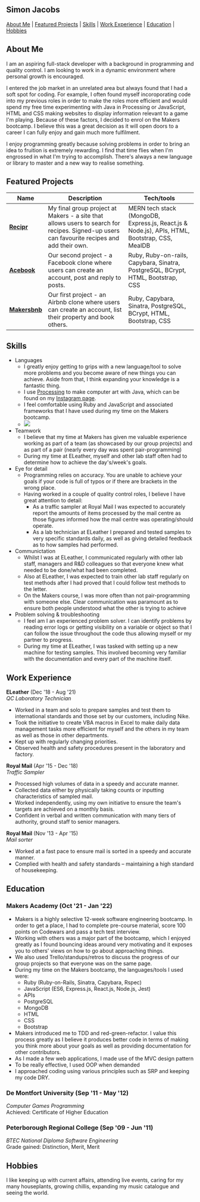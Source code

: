 ## Simon Jacobs
[About Me](#AboutMe) | [Featured Projects](#FeaturedProjects) | [Skills](#Skills) | [Work Experience](#WorkExperience) | [Education](#Education) | [Hobbies](#Hobbies)

## <a name="AboutMe">About Me</a>
I am an aspiring full-stack developer with a background in programming and quality control. I am looking to work in a dynamic environment where personal growth is encouraged.

I entered the job market in an unrelated area but always found that I had a soft spot for coding.  For example, I often found myself incoroporating code into my previous roles in order to make the roles more efficient and would spend my free time experimenting with Java in Processing or JavaScript, HTML and CSS making websites to display information relevant to a game I'm playing.  Because of these factors, I decided to enrol on the Makers bootcamp.  I believe this was a great decision as it will open doors to a career I can fully enjoy and gain much more fulfilment.

I enjoy programming greatly because solving problems in order to bring an idea to fruition is extremely rewarding.  I find that time flies when I'm engrossed in what I'm trying to accomplish.  There's always a new language or library to master and a new way to realise something.


## <a name="FeaturedProjects">Featured Projects</a>
| Name                         | Description       | Tech/tools        |
| ---------------------------- | ----------------- | ----------------- |
| **[Recipr](https://github.com/smoni19/Recipr)**            | My final group project at Makers - a site that allows users to search for recipes.  Signed-up users can favourite recipes and add their own. | MERN tech stack (MongoDB, Express.js, React.js & Node.js), APIs, HTML, Bootstrap, CSS, MealDB |
| **[Acebook](https://github.com/smoni19/Blue-Magpies-Acebook)** | Our second project - a Facebook clone where users can create an account, post and reply to posts.  | Ruby, Ruby-on-rails, Capybara, Sinatra, PostgreSQL, BCrypt, HTML, Bootstrap, CSS |
| **[Makersbnb](https://github.com/smoni19/Makersbnb)** | Our first project - an Airbnb clone where users can create an account, list their property and book others.  | Ruby, Capybara, Sinatra, PostgreSQL, BCrypt, HTML, Bootstrap, CSS |

## <a name="Skills">Skills</a>
- Languages
  * I greatly enjoy getting to grips with a new language/tool to solve more problems and you become aware of new things you can achieve.  Aside from that, I think expanding your knowledge is a fantastic thing.
  * I use [Processing](https://processing.org/ "Processing") to make computer art with Java, which can be found on my [Instagram page](https://www.instagram.com/sialjac/ "Pinterest page").
  * I feel comfortable using Ruby and JavaScript and associated frameworks that I have used during my time on the Makers bootcamp.
  * <img src="https://github-readme-stats.vercel.app/api/top-langs/?username=smoni19&layout=compact&theme=dark">
- Teamwork
  * I believe that my time at Makers has given me valuable experience working as part of a team (as showcased by our group projects) and as part of a pair (nearly every day was spent pair-programming)
  * During my time at ELeather, myself and other lab staff often had to determine how to achieve the day's/week's goals.
- Eye for detail
  * Programming relies on accuracy.  You are unable to achieve your goals if your code is full of typos or if there are brackets in the wrong place.
  * Having worked in a couple of quality control roles, I believe I have great attention to detail:
    * As a traffic sampler at Royal Mail I was expected to accurately report the amounts of items processed by the mail centre as those figures informed how the mail centre was operating/should operate.
    * As a lab technician at ELeather I prepared and tested samples to very specific standards daily, as well as giving detailed feedback as to how samples had performed.
- Communictation
  * Whilst I was at ELeather, I communicated regularly with other lab staff, managers and R&D colleagues so that everyone knew what needed to be done/what had been completed.
  * Also at ELeather, I was expected to train other lab staff regularly on test methods after I had proved that I could follow test methods to the letter.
  * On the Makers course, I was more often than not pair-programming with someone else.  Clear communication was paramount as to ensure both people understood what the other is trying to achieve
- Problem solving & troubleshooting
  * I feel am I an experienced problem solver. I can identify problems by reading error logs or getting visibility on a variable or object so that I can follow the issue throughout the code thus allowing myself or my partner to progress.
  * During my time at ELeather, I was tasked with setting up a new machine for testing samples.  This involved becoming very familiar with the documentation and every part of the machine itself.

## <a name="WorkExperience">Work Experience</a>
**ELeather** (Dec '18 - Aug '21)  
_QC Laboratory Technician_

- Worked in a team and solo to prepare samples and test them to international standards and those set by our customers, including Nike.
- Took the initiative to create VBA macros in Excel to make daily data management tasks more efficient for myself and the others in my team as well as those in other departments.
- Kept up with regularly changing priorities.
- Observed health and safety procedures present in the laboratory and factory.

**Royal Mail** (Apr '15 - Dec '18)  
_Traffic Sampler_

- Processed high volumes of data in a speedy and accurate manner.
- Collected data either by physically taking counts or inputting characteristics of sampled mail.
-	Worked independently, using my own initiative to ensure the team's targets are achieved on a monthly basis.
-	Confident in verbal and written communication with many tiers of authority, ground staff to senior managers.

**Royal Mail** (Nov '13 - Apr '15)  
_Mail sorter_

- Worked at a fast pace to ensure mail is sorted in a speedy and accurate manner.
- Complied with health and safety standards – maintaining a high standard of housekeeping.

## <a name="Education">Education</a>
### Makers Academy (Oct '21 - Jan '22)
- Makers is a highly selective 12-week software engineering bootcamp.  In order to get a place, I had to complete pre-course material, score 100 points on Codewars and pass a tech test interview.
- Working with others was a major part of the bootcamp, which I enjoyed greatly as I found bouncing ideas around very motivating and it exposes you to others' views on how to go about approaching things.
- We also used Trello/standups/retros to discuss the progress of our group projects so that everyone was on the same page.
- During my time on the Makers bootcamp, the languages/tools I used were:
  * Ruby (Ruby-on-Rails, Sinatra, Capybara, Rspec)
  * JavaScript (ES6, Express.js, React.js, Node.js, Jest)
  * APIs
  * PostgreSQL
  * MongoDB
  * HTML
  * CSS
  * Bootstrap
- Makers introduced me to TDD and red-green-refactor.  I value this process greatly as I believe it produces better code in terms of making you think more about your goals as well as providing documentation for other contributors.
- As I made a few web applications, I made use of the MVC design pattern
- To be really effective, I used OOP when demanded
- I approached coding using various principles such as SRP and keeping my code DRY.

### De Montfort University (Sep '11 - May '12)  
_Computer Games Programming_  
Achieved: Certificate of Higher Education

### Peterborough Regional College (Sep '09 - Jun '11)  
_BTEC National Diploma Software Engineering_  
Grade gained: Distinction, Merit, Merit


## <a name="Hobbies">Hobbies</a>
I like keeping up with current affairs, attending live events, caring for my many houseplants, growing chillis, expanding my music catalogue and seeing the world. 
